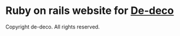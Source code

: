 # Ruby on rails website for [De-deco](http://www.de-deco.com/)


Copyright de-deco. All rights reserved.
